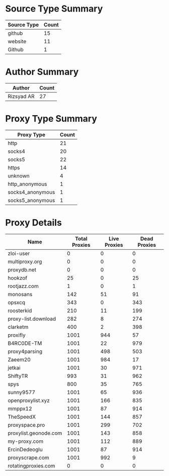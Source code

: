 # Source Type Summary

| Source Type | Count |
|-------------|-------|
| github | 15 |
| website | 11 |
| Github | 1 |


# Author Summary

| Author | Count |
|--------|-------|
| Rizsyad AR | 27 |


# Proxy Type Summary

| Proxy Type | Count |
|------------|-------|
| http | 21 |
| socks4 | 20 |
| socks5 | 22 |
| https | 14 |
| unknown | 4 |
| http_anonymous | 1 |
| socks4_anonymous | 1 |
| socks5_anonymous | 1 |


# Proxy Details

| Name | Total Proxies | Live Proxies | Dead Proxies |
|------|---------------|--------------|---------------|
| zloi-user | 0 | 0 | 0 |
| multiproxy.org | 0 | 0 | 0 |
| proxydb.net | 0 | 0 | 0 |
| hookzof | 25 | 0 | 25 |
| rootjazz.com | 1 | 0 | 1 |
| monosans | 142 | 51 | 91 |
| opsxcq | 343 | 0 | 343 |
| roosterkid | 210 | 11 | 199 |
| proxy-list.download | 282 | 8 | 274 |
| clarketm | 400 | 2 | 398 |
| proxifly | 1001 | 944 | 57 |
| B4RC0DE-TM | 1001 | 22 | 979 |
| proxy4parsing | 1001 | 498 | 503 |
| Zaeem20 | 1001 | 984 | 17 |
| jetkai | 1001 | 30 | 971 |
| ShiftyTR | 993 | 31 | 962 |
| spys | 800 | 35 | 765 |
| sunny9577 | 1001 | 65 | 936 |
| openproxylist.xyz | 1001 | 166 | 835 |
| mmppx12 | 1001 | 87 | 914 |
| TheSpeedX | 1001 | 144 | 857 |
| proxyspace.pro | 1001 | 299 | 702 |
| proxylist.geonode.com | 1001 | 143 | 858 |
| my-proxy.com | 1001 | 112 | 889 |
| ErcinDedeoglu | 1001 | 87 | 914 |
| proxyscrape.com | 1001 | 992 | 9 |
| rotatingproxies.com | 0 | 0 | 0 |
